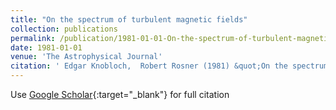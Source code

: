 ```yaml
---
title: "On the spectrum of turbulent magnetic fields"
collection: publications
permalink: /publication/1981-01-01-On-the-spectrum-of-turbulent-magnetic-fields
date: 1981-01-01
venue: 'The Astrophysical Journal'
citation: ' Edgar Knobloch,  Robert Rosner (1981) &quot;On the spectrum of turbulent magnetic fields.&quot; <i>The Astrophysical Journal</i>. 247, 300--311.'
---
```

Use [Google Scholar](https://scholar.google.com/scholar?q=On+the+spectrum+of+turbulent+magnetic+fields){:target="_blank"} for full citation